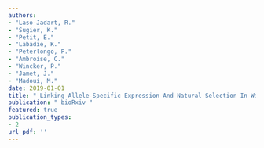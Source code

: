```yaml
---
authors: 
- "Laso-Jadart, R."
- "Sugier, K."
- "Petit, E."
- "Labadie, K."
- "Peterlongo, P."
- "Ambroise, C."
- "Wincker, P."
- "Jamet, J."
- "Madoui, M."
date: 2019-01-01
title: " Linking Allele-Specific Expression And Natural Selection In Wild Populations "
publication: " bioRxiv "
featured: true
publication_types:
- 2
url_pdf: ''
---
```

